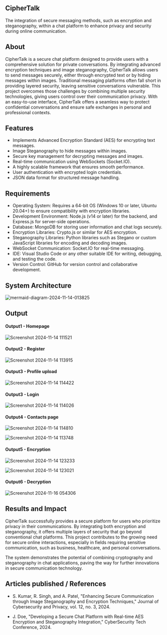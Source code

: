 ## CipherTalk
The integration of secure messaging methods, such as encryption and steganography, within a chat platform to enhance privacy and security during online communication.

## About
CipherTalk is a secure chat platform designed to provide users with a comprehensive solution for private conversations. By integrating advanced encryption techniques and image steganography, CipherTalk allows users to send messages securely, either through encrypted text or by hiding messages within images. Traditional messaging platforms often fall short in providing layered security, leaving sensitive conversations vulnerable. This project overcomes those challenges by combining multiple security technologies, giving users control over their communication privacy. With an easy-to-use interface, CipherTalk offers a seamless way to protect confidential conversations and ensure safe exchanges in personal and professional contexts.

## Features
- Implements Advanced Encryption Standard (AES) for encrypting text messages.
- Image Steganography to hide messages within images.
- Secure key management for decrypting messages and images.
- Real-time communication using WebSockets (Socket.IO).
- A highly scalable framework that ensures smooth performance.
- User authentication with encrypted login credentials.
- JSON data format for structured message handling.

## Requirements
* Operating System: Requires a 64-bit OS (Windows 10 or later, Ubuntu 20.04+) to ensure compatibility with encryption libraries.
* Development Environment: Node.js (v14 or later) for the backend, and Express.js for server-side operations.
* Database: MongoDB for storing user information and chat logs securely.
* Encryption Libraries: Crypto.js or similar for AES encryption.
* Steganography Libraries: Python libraries such as Stegano or custom JavaScript libraries for encoding and decoding images.
* WebSocket Communication: Socket.IO for real-time messaging.
* IDE: Visual Studio Code or any other suitable IDE for writing, debugging, and testing the code.
* Version Control: GitHub for version control and collaborative development.

## System Architecture

![mermaid-diagram-2024-11-14-013825](https://github.com/user-attachments/assets/bc3e0ca4-6856-4c75-af82-b0befc1edbc2)

## Output

#### Output1 - Homepage
![Screenshot 2024-11-14 111521](https://github.com/user-attachments/assets/e201284e-ace6-4cf3-bae8-d35d20d65337)

#### Output2 - Register
![Screenshot 2024-11-14 113915](https://github.com/user-attachments/assets/b94a0e80-31be-49b1-8f2a-85b72bf540c1)

#### Output3 - Profile upload
![Screenshot 2024-11-14 114422](https://github.com/user-attachments/assets/6a264588-8e58-4d11-b309-16740c61c6b6)

#### Output3 - Login
![Screenshot 2024-11-14 114026](https://github.com/user-attachments/assets/2c2c0e5e-1a6d-4286-9888-08582b5a955b)

#### Output4 - Contacts page
![Screenshot 2024-11-14 114810](https://github.com/user-attachments/assets/c148d4f9-e327-4a98-b0c0-145a0d137d05)

![Screenshot 2024-11-14 113748](https://github.com/user-attachments/assets/f99c4067-2cda-465d-9d13-7a767e1d72a7)

#### Output5 - Encryption

![Screenshot 2024-11-14 123233](https://github.com/user-attachments/assets/6fb64754-ea0f-4a81-a435-e8bec7988c68)

![Screenshot 2024-11-14 123021](https://github.com/user-attachments/assets/072da56c-8a5a-40bc-8673-5857d34dd9ca)

#### Output6 - Decryption

![Screenshot 2024-11-16 054306](https://github.com/user-attachments/assets/e5e2bfc3-529c-4963-85e3-689415e87f1f)

## Results and Impact
CipherTalk successfully provides a secure platform for users who prioritize privacy in their communications. By integrating both encryption and steganography, it offers multiple layers of security that go beyond conventional chat platforms. This project contributes to the growing need for secure online interactions, especially in fields requiring sensitive communication, such as business, healthcare, and personal conversations.

The system demonstrates the potential of combining cryptography and steganography in chat applications, paving the way for further innovations in secure communication technology.

## Articles published / References
- S. Kumar, R. Singh, and A. Patel, "Enhancing Secure Communication through Image Steganography and Encryption Techniques," Journal of Cybersecurity and Privacy, vol. 12, no. 3, 2024.
  
- J. Doe, "Developing a Secure Chat Platform with Real-time AES Encryption and Steganography Integration," CyberSecurity Tech Conference, 2024.




